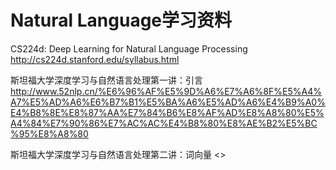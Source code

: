 # Natural Language学习资料

CS224d: Deep Learning for Natural Language Processing
<http://cs224d.stanford.edu/syllabus.html>

斯坦福大学深度学习与自然语言处理第一讲：引言
<http://www.52nlp.cn/%E6%96%AF%E5%9D%A6%E7%A6%8F%E5%A4%A7%E5%AD%A6%E6%B7%B1%E5%BA%A6%E5%AD%A6%E4%B9%A0%E4%B8%8E%E8%87%AA%E7%84%B6%E8%AF%AD%E8%A8%80%E5%A4%84%E7%90%86%E7%AC%AC%E4%B8%80%E8%AE%B2%E5%BC%95%E8%A8%80>


斯坦福大学深度学习与自然语言处理第二讲：词向量
<>